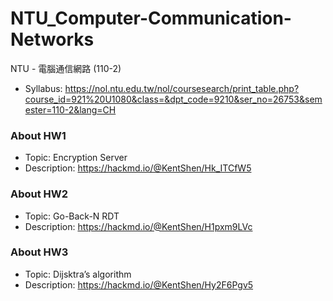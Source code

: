 # NTU_Computer-Communication-Networks
NTU - 電腦通信網路 (110-2)

* Syllabus: 
https://nol.ntu.edu.tw/nol/coursesearch/print_table.php?course_id=921%20U1080&class=&dpt_code=9210&ser_no=26753&semester=110-2&lang=CH

### About HW1
* Topic: Encryption Server
* Description: https://hackmd.io/@KentShen/Hk_ITCfW5

### About HW2
* Topic: Go-Back-N RDT
* Description: https://hackmd.io/@KentShen/H1pxm9LVc

### About HW3
* Topic: Dijsktra’s algorithm
* Description: https://hackmd.io/@KentShen/Hy2F6Pgv5
